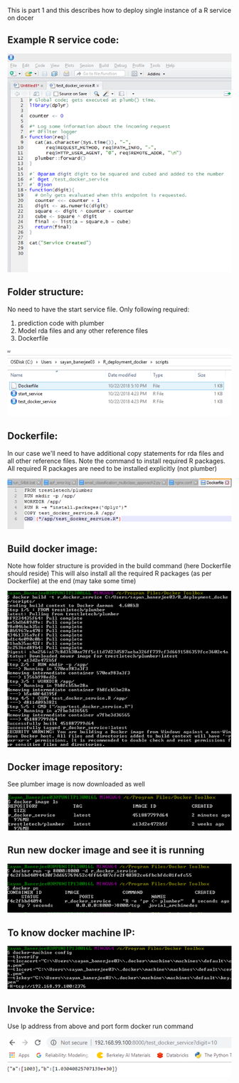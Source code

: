 
This is part 1 and this describes how to deploy single instance of a R service on docer

## Example R service code:
 
 
 <img src="screenshots/R_service.png" alt="hi" class="inline"/>

## Folder structure:   
No need to have the start service file. Only following required:
1.	prediction code with plumber
2.	Model rda files and any other reference files
3.	Dockerfile
 
<img src="screenshots/folder_structure.png" alt="hi" class="inline"/>

 
## Dockerfile: 
In our case we'll need to have additional copy statements for rda files and all other reference files.
Note the command to install required R packages. All required R packages are need to be installed explicitly (not plumber)
 
<img src="screenshots/docker_file.png" alt="hi" class="inline"/>
 
 
## Build docker image:
Note how folder structure is provided in the build command (here Dockerfile should reside)
This will also install all the required R packages (as per Dockerfile) at the end (may take some time)

<img src="screenshots/build.png" alt="hi" class="inline"/>
 
## Docker image repository: 
See plumber image is now downloaded as well
 
<img src="screenshots/repository.png" alt="hi" class="inline"/>
 
## Run new docker image and see it is running
 
<img src="screenshots/run.png" alt="hi" class="inline"/>
 
## To know docker machine IP:

<img src="screenshots/ip.png" alt="hi" class="inline"/>

 
## Invoke the Service: 
Use Ip address from above and port form docker run command

<img src="screenshots/response.png" alt="hi" class="inline"/>

